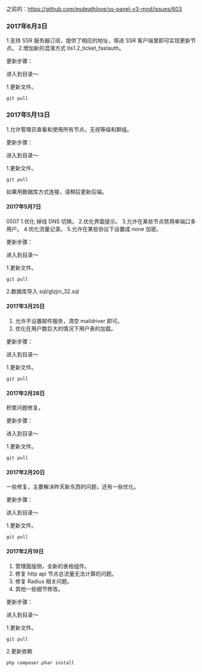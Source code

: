 之前的：https://github.com/esdeathlove/ss-panel-v3-mod/issues/603

### 2017年6月3日

1.支持 SSR 服务器订阅，提供了相应的地址，填进 SSR 客户端里即可实现更新节点。
2.增加新的混淆方式 tls1.2_ticket_fastauth。

更新步骤：

进入到目录～

1.更新文件。

`git pull`

### 2017年5月13日

1.允许管理员查看和使用所有节点，无视等级和群组。

更新步骤：

进入到目录～

1.更新文件。

`git pull`

如果用数据库方式连接，请稍后更新后端。

#### 2017年5月7日

0507
    1.优化 掉线 DNS 切换。
    2.优化界面提示。
    3.允许在某些节点禁用单端口多用户。
    4.优化流量记录。
    5.允许在某些协议下设置成 none 加密。


更新步骤：

进入到目录～

1.更新文件。

`git pull`

2.数据库导入 sql/glzjin_32.sql

#### 2017年3月25日

1. 允许不设置邮件服务，清空 maildriver 即可。
2. 优化在用户数巨大的情况下用户表的加载。

更新步骤：

进入到目录～

1.更新文件。

`git pull`

#### 2017年2月28日

积累问题修复。

更新步骤：

进入到目录～

1.更新文件。

`git pull`

#### 2017年2月20日

一些修复，主要解决昨天新东西的问题，还有一些优化。

更新步骤：

进入到目录～

1.更新文件。

`git pull`

#### 2017年2月19日

1. 管理面版侧，全新的表格组件。
2. 修复 http api 节点总流量无法计算的问题。
3. 修复 Radius 相关问题。
4. 其他一些细节修改。

更新步骤：

进入到目录～

1.更新文件。

`git pull`

2.更新依赖

`php composer.phar install`


